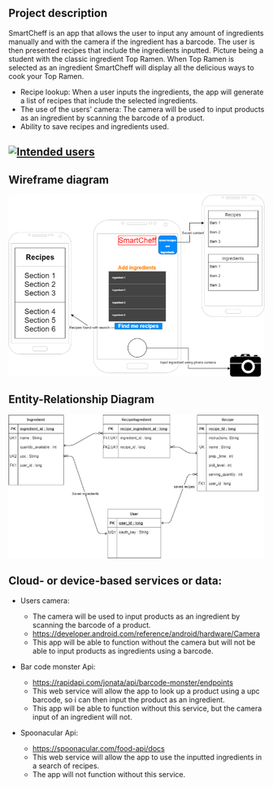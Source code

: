 ## Project description

SmartCheff is an app that allows the user to input any amount 
of ingredients manually and with the camera if the ingredient has a barcode. The user is then presented recipes that include the ingredients inputted.
Picture being a student with the classic ingredient Top Ramen. When Top Ramen is selected as 
an ingredient SmartCheff will display all the delicious ways to cook your Top Ramen.
 * Recipe lookup: When a user inputs the ingredients, the app will generate a list of recipes that include the selected ingredients.
 * The use of the users' camera: The camera will be used to input products as an ingredient by scanning the barcode of a product.
 * Ability to save recipes and ingredients used.

## [![Intended users]()](work/intendedusers.md)

## Wireframe diagram

[![SmartCheff wireframe diagram](img/wireframe.png)](pdf/wireframe.pdf)



## Entity-Relationship Diagram 

[![SmartCheff ERD diagram](img/ERD.png)](pdf/ERD.pdf)


 
## Cloud- or device-based services or data:
* Users camera: 
  * The camera will be used to input products as an ingredient by scanning the barcode of a product.
  * <https://developer.android.com/reference/android/hardware/Camera>
   * This app will be able to function without the camera but will not be able to input products as ingredients using a barcode.
   
* Bar code monster Api:
  * <https://rapidapi.com/jonata/api/barcode-monster/endpoints>
  * This web service will allow the app to look up a product using a upc barcode, so i can then input the product as an ingredient.
  * This app will be able to function without this service, but the camera input of an ingredient will not.
 
* Spoonacular Api:
  * <https://spoonacular.com/food-api/docs>
  * This web service will allow the app to use the inputted ingredients in a search of recipes.
  * The app will not function without this service.



